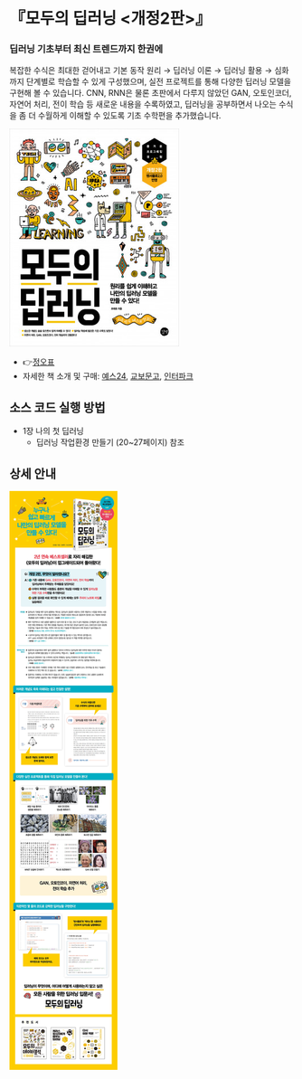 # 『모두의 딥러닝 <개정2판>』

<h3>딥러닝 기초부터 최신 트렌드까지 한권에</h3>

복잡한 수식은 최대한 걷어내고 기본 동작 원리 → 딥러닝 이론 → 딥러닝 활용 → 심화까지 단계별로 학습할 수 있게 구성했으며, 실전 프로젝트를 통해 다양한 딥러닝 모델을 구현해 볼 수 있습니다. CNN, RNN은 물론 초판에서 다루지 않았던 GAN, 오토인코더, 자연어 처리, 전이 학습 등 새로운 내용을 수록하였고, 딥러닝을 공부하면서 나오는 수식을 좀 더 수월하게 이해할 수 있도록 기초 수학편을 추가했습니다. 

[![Title](./book/book.jpg)](http://www.yes24.com/Product/Goods/86611190)

* 👉[정오표](https://taehojo.github.io/book/errata-1129.pdf)
* 자세한 책 소개 및 구매: [예스24](http://www.yes24.com/Product/Goods/86611190), [교보문고](http://www.kyobobook.co.kr/product/detailViewKor.laf?mallGb=KOR&ejkGb=KOR&linkClass=&barcode=9791165210397), [인터파크](http://book.interpark.com/product/BookDisplay.do?_method=detail&sc.prdNo=327029899)


## 소스 코드 실행 방법
   * 1장 나의 첫 딥러닝 
      + 딥러닝 작업환경 만들기 (20~27페이지) 참조


## 상세 안내
[![ex_screenshot](./book/book_promotion.jpg)](http://www.yes24.com/Product/Goods/86611190)
